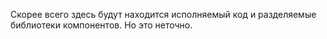 Скорее всего здесь будут находится исполняемый код и разделяемые библиотеки компонентов.
Но это неточно.
